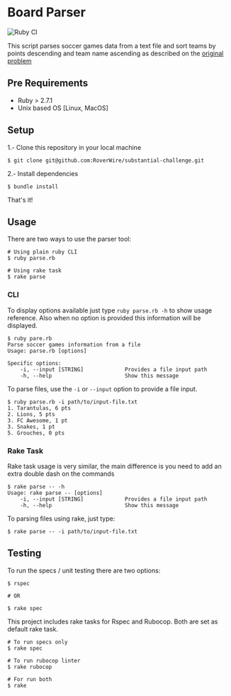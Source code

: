 # Board Parser

![Ruby CI](https://github.com/RoverWire/substantial-challenge/actions/workflows/ruby.yml/badge.svg)

This script parses soccer games data from a text file and sort teams by points descending and team name ascending as described on the [original problem](problem.md)

## Pre Requirements

- Ruby > 2.7.1
- Unix based OS [Linux, MacOS]

## Setup

1.- Clone this repository in your local machine

```shell
$ git clone git@github.com:RoverWire/substantial-challenge.git
```

2.- Install dependencies

```shell
$ bundle install
```
That's it!

## Usage

There are two ways to use the parser tool:

```shell
# Using plain ruby CLI
$ ruby parse.rb
```

```shell
# Using rake task
$ rake parse

```

### CLI

To display options available just type `ruby parse.rb -h` to show usage reference. Also when no option is provided this information will be displayed.

```shell
$ ruby pare.rb 
Parse soccer games information from a file
Usage: parse.rb [options]

Specific options:
    -i, --input [STRING]             Provides a file input path
    -h, --help                       Show this message
```

To parse files, use the `-i` or  `--input` option to provide a file input.

```shell
$ ruby parse.rb -i path/to/input-file.txt
1. Tarantulas, 6 pts
2. Lions, 5 pts
3. FC Awesome, 1 pt
3. Snakes, 1 pt
5. Grouches, 0 pts
```
### Rake Task

Rake task usage is very similar, the main difference is you need to add an extra double dash on the commands

```shell
$ rake parse -- -h
Usage: rake parse -- [options]
    -i, --input [STRING]             Provides a file input path
    -h, --help                       Show this message
```

To parsing files using rake, just type:

```shell
$ rake parse -- -i path/to/input-file.txt
```

## Testing

To run the specs / unit testing there are two options:

```shell
$ rspec

# OR

$ rake spec
```

This project includes rake tasks for Rspec and Rubocop. Both are set as default rake task.

```shell
# To run specs only
$ rake spec

# To run rubocop linter
$ rake rubocop

# For run both
$ rake
```
